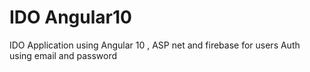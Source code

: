 # IDO Angular10
 IDO Application using Angular 10 , ASP net and firebase for users Auth using email and password
 
 
